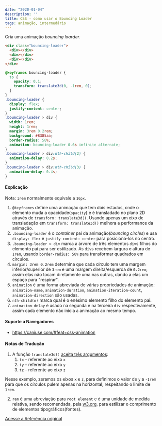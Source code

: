 ```yaml
---
date: "2020-01-04"
description: ''
title: CSS - como usar o Bouncing Loader
tags: animação, intermedário
---
```


Cria uma animação _bouncing loarder_.

```html
<div class="bouncing-loader">
  <div></div>
  <div></div>
  <div></div>
</div>
```

```css
@keyframes bouncing-loader {
  to {
    opacity: 0.1;
    transform: translate3d(0, -1rem, 0);
  }
}
.bouncing-loader {
  display: flex;
  justify-content: center;
}
.bouncing-loader > div {
  width: 1rem;
  height: 1rem;
  margin: 3rem 0.2rem;
  background: #8385aa;
  border-radius: 50%;
  animation: bouncing-loader 0.6s infinite alternate;
}
.bouncing-loader > div:nth-child(2) {
  animation-delay: 0.2s;
}
.bouncing-loader > div:nth-child(3) {
  animation-delay: 0.4s;
}
```

#### Explicação

Nota: `1rem` normalmente equivale a `16px`.

1. `@keyframes` define uma animação que tem dois estados, onde o elemento muda a opacidade(`opacity`) e é transladado no plano 2D através de `transform: translate3d()`. Usando apenas um eixo de transladação em `transform: translate3d()` melhora a performance da animação.
2. `.bouncing-loader` é o _container_ pai da animação(_bouncing circles_) e usa `display: flex` e `justify-content: center` para posicioná-los no centro.
3. `.bouncing-loader > div` marca a árvore de três elementos `div`s filhos do elemento pai para ser estilizado. As `div`s recebem largura e altura de `1rem`, usando `border-radius: 50%` para transformar quadrados em círculos.
4. `margin: 3rem 0.2rem` determina que cada círculo tem uma margem inferior/superior de `3rem` e uma margem direita/esquerda de `0.2rem`, assim elas não tocam diretamente uma nas outras, dando a elas um espaço para "respirar".
5. `animation` é uma forma abreviada de várias propriedades de animação: `animation-name`, `animation-duration`, `animation-iteration-count`, `animation-direction` são usadas.
6. `nth-child(n)` marca qual é o enésimo elemento filho do elemento pai.
7. `animation-delay` é usado na segunda e na terceira `div` respectivamente, assim cada elemento não inicia a animação ao mesmo tempo.


#### Suporte a Navegadores

- https://caniuse.com/#feat=css-animation


#### Notas de Tradução

1. A função `translate3d()` [aceita três argumentos](https://developer.mozilla.org/en-US/docs/Web/CSS/transform-function/translate3d):
   1. `tx` - referente ao eixo `x`
   2. `ty` - referente ao eixo `y`
   3. `tz` - referente ao eixo `z`

Nesse exemplo, zeramos os eixos `x` e `z`, para definimos o valor de `y` a `-1rem` para que os círculos pulem apenas na horizontal, respeitando o limite de `1rem`.

2. `rem` é uma abreviação para `root element` e é uma unidade de medida relativa, sendo recomendada, pela [w3.org](https://www.w3.org/TR/css-values-3/#font-relative-lengths), para estilizar o comprimento de elementos tipográficos(fontes).

[Acesse a Referência original](http://github.com/30-seconds/)
